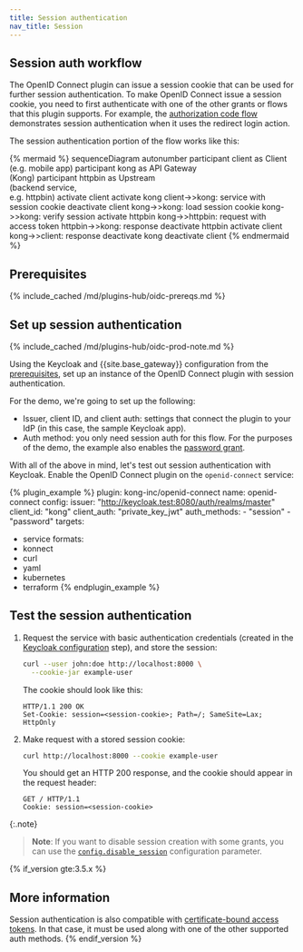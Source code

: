 ```yaml
---
title: Session authentication
nav_title: Session
---
```


## Session auth workflow

The OpenID Connect plugin can issue a session cookie that can be used for further
session authentication. To make OpenID Connect issue a session cookie, you need
to first authenticate with one of the other grants or flows that this plugin supports. 
For example, the [authorization code flow](/hub/kong-inc/openid-connect/how-to/authentication/authorization-code-flow)
demonstrates session authentication when it uses the redirect login action.

The session authentication portion of the flow works like this:

<!--vale off-->
{% mermaid %}
sequenceDiagram
    autonumber
    participant client as Client <br>(e.g. mobile app)
    participant kong as API Gateway <br>(Kong)
    participant httpbin as Upstream <br>(backend service,<br> e.g. httpbin)
    activate client
    activate kong
    client->>kong: service with<br>session cookie
    deactivate client
    kong->>kong: load session cookie
    kong->>kong: verify session
    activate httpbin
    kong->>httpbin: request with<br>access token
    httpbin->>kong: response
    deactivate httpbin
    activate client
    kong->>client: response
    deactivate kong
    deactivate client
{% endmermaid %}
<!--vale on-->

## Prerequisites

{% include_cached /md/plugins-hub/oidc-prereqs.md %}

## Set up session authentication

{% include_cached /md/plugins-hub/oidc-prod-note.md %}

Using the Keycloak and {{site.base_gateway}} configuration from the [prerequisites](#prerequisites), 
set up an instance of the OpenID Connect plugin with session authentication.

For the demo, we're going to set up the following:
* Issuer, client ID, and client auth: settings that connect the plugin to your IdP (in this case, the sample Keycloak app).
* Auth method: you only need session auth for this flow. 
For the purposes of the demo, the example also enables the
[password grant](/hub/kong-inc/openid-connect/how-to/authentication/password-grant/).

With all of the above in mind, let's test out session authentication with Keycloak. 
Enable the OpenID Connect plugin on the `openid-connect` service:

<!-- vale off-->
{% plugin_example %}
plugin: kong-inc/openid-connect
name: openid-connect
config:
  issuer: "http://keycloak.test:8080/auth/realms/master"
  client_id: "kong"
  client_auth: "private_key_jwt"
  auth_methods:
    - "session"
    - "password"
targets:
  - service
formats:
  - konnect
  - curl
  - yaml
  - kubernetes
  - terraform
{% endplugin_example %}
<!--vale on -->

## Test the session authentication

1. Request the service with basic authentication credentials (created in the [Keycloak configuration](#prerequisites) step),
   and store the session:
   ```bash
   curl --user john:doe http://localhost:8000 \
     --cookie-jar example-user
   ```
   
   The cookie should look like this:
   ```http
   HTTP/1.1 200 OK
   Set-Cookie: session=<session-cookie>; Path=/; SameSite=Lax; HttpOnly
   ```

2. Make request with a stored session cookie:
   ```bash
   curl http://localhost:8000 --cookie example-user
   ```

   You should get an HTTP 200 response, and the cookie should appear in the request header:
   ```http
   GET / HTTP/1.1
   Cookie: session=<session-cookie>
   ```

{:.note}
> **Note**: If you want to disable session creation with some grants, you can use the 
[`config.disable_session`](/hub/kong-inc/openid-connect/configuration/#disable_session) configuration parameter.

{% if_version gte:3.5.x %}
## More information

Session authentication is also compatible with [certificate-bound access tokens](/hub/kong-inc/openid-connect/how-to/cert-bound-access-tokens/). 
In that case, it must be used along with one of the other supported auth methods.
{% endif_version %}